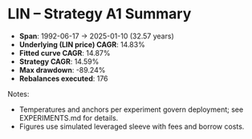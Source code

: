 # LIN – Strategy A1 Summary

- **Span**: 1992-06-17 → 2025-01-10 (32.57 years)
- **Underlying (LIN price) CAGR**: 14.83%
- **Fitted curve CAGR**: 14.87%
- **Strategy CAGR**: 14.59%
- **Max drawdown**: -89.24%
- **Rebalances executed**: 176

Notes:

- Temperatures and anchors per experiment govern deployment; see EXPERIMENTS.md for details.
- Figures use simulated leveraged sleeve with fees and borrow costs.
